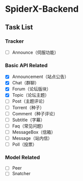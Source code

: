 # SpiderX-Backend
## Task List
### Tracker
- [ ] Announce（伺服功能）

### Basic API Related
- [x] Announcement（站点公告）
- [x] Chat（群聊）
- [x] Forum（论坛版块）
- [x] Topic（论坛主题）
- [ ] Post（主题评论）
- [ ] Torrent（种子）
- [ ] Comment（种子评论）
- [ ] Subtitle（字幕）
- [ ] Faq（常见问题）
- [ ] MessageBox（信箱）
- [ ] Message（站内信）
- [ ] Poll（投票）

### Model Related
- [ ] Peer
- [ ] Snatcher
